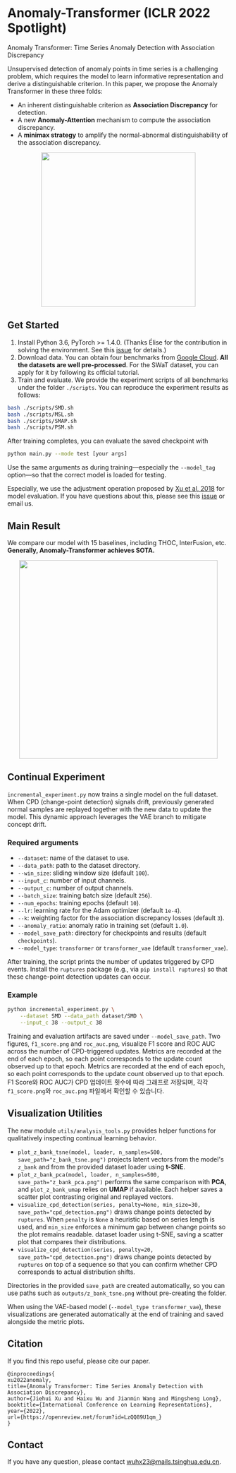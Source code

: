 # Anomaly-Transformer (ICLR 2022 Spotlight)
Anomaly Transformer: Time Series Anomaly Detection with Association Discrepancy

Unsupervised detection of anomaly points in time series is a challenging problem, which requires the model to learn informative representation and derive a distinguishable criterion. In this paper, we propose the Anomaly Transformer in these three folds:

- An inherent distinguishable criterion as **Association Discrepancy** for detection.
- A new **Anomaly-Attention** mechanism to compute the association discrepancy.
- A **minimax strategy** to amplify the normal-abnormal distinguishability of the association discrepancy.

<p align="center">
<img src=".\pics\structure.png" height = "350" alt="" align=center />
</p>

## Get Started

1. Install Python 3.6, PyTorch >= 1.4.0. 
(Thanks Élise for the contribution in solving the environment. See this [issue](https://github.com/thuml/Anomaly-Transformer/issues/11) for details.)
2. Download data. You can obtain four benchmarks from [Google Cloud](https://drive.google.com/drive/folders/1gisthCoE-RrKJ0j3KPV7xiibhHWT9qRm?usp=sharing). **All the datasets are well pre-processed**. For the SWaT dataset, you can apply for it by following its official tutorial.
3. Train and evaluate. We provide the experiment scripts of all benchmarks under the folder `./scripts`. You can reproduce the experiment results as follows:
```bash
bash ./scripts/SMD.sh
bash ./scripts/MSL.sh
bash ./scripts/SMAP.sh
bash ./scripts/PSM.sh
```

After training completes, you can evaluate the saved checkpoint with
```bash
python main.py --mode test [your args]
```
Use the same arguments as during training&mdash;especially the `--model_tag`
option&mdash;so that the correct model is loaded for testing.

Especially, we use the adjustment operation proposed by [Xu et al, 2018](https://arxiv.org/pdf/1802.03903.pdf) for model evaluation. If you have questions about this, please see this [issue](https://github.com/thuml/Anomaly-Transformer/issues/14) or email us.

## Main Result

We compare our model with 15 baselines, including THOC, InterFusion, etc. **Generally,  Anomaly-Transformer achieves SOTA.**

<p align="center">
<img src=".\pics\result.png" height = "450" alt="" align=center />
</p>

## Continual Experiment

`incremental_experiment.py` now trains a single model on the full dataset. When
CPD (change-point detection) signals drift, previously generated normal samples
are replayed together with the new data to update the model. This dynamic
approach leverages the VAE branch to mitigate concept drift.

### Required arguments

- `--dataset`: name of the dataset to use.
- `--data_path`: path to the dataset directory.
- `--win_size`: sliding window size (default `100`).
- `--input_c`: number of input channels.
- `--output_c`: number of output channels.
- `--batch_size`: training batch size (default `256`).
- `--num_epochs`: training epochs (default `10`).
- `--lr`: learning rate for the Adam optimizer (default `1e-4`).
- `--k`: weighting factor for the association discrepancy losses (default `3`).
- `--anomaly_ratio`: anomaly ratio in training set (default `1.0`).
- `--model_save_path`: directory for checkpoints and results (default
  `checkpoints`).
- `--model_type`: `transformer` or `transformer_vae` (default
  `transformer_vae`).

After training, the script prints the number of updates triggered by CPD events.
Install the `ruptures` package (e.g., via `pip install ruptures`) so that these
change-point detection updates can occur.

### Example

```bash
python incremental_experiment.py \
    --dataset SMD --data_path dataset/SMD \
    --input_c 38 --output_c 38
```

Training and evaluation artifacts are saved under `--model_save_path`.
Two figures, `f1_score.png` and `roc_auc.png`, visualize F1 score and ROC AUC
across the number of CPD-triggered updates. Metrics are recorded at the end of
each epoch, so each point corresponds to the update count observed up to that
epoch.
Metrics are recorded at the end of each epoch, so each point corresponds to the
update count observed up to that epoch.
F1 Score와 ROC AUC가 CPD 업데이트 횟수에 따라 그래프로 저장되며,
각각 `f1_score.png`와 `roc_auc.png` 파일에서 확인할 수 있습니다.

## Visualization Utilities

The new module `utils/analysis_tools.py` provides helper functions for
qualitatively inspecting continual learning behavior.

- `plot_z_bank_tsne(model, loader, n_samples=500, save_path="z_bank_tsne.png")`
  projects latent vectors from the model's `z_bank` and from the provided
  dataset loader using **t-SNE**.
- `plot_z_bank_pca(model, loader, n_samples=500, save_path="z_bank_pca.png")`
  performs the same comparison with **PCA**, and `plot_z_bank_umap` relies on
  **UMAP** if available. Each helper saves a scatter plot contrasting original
  and replayed vectors.
- `visualize_cpd_detection(series, penalty=None, min_size=30, save_path="cpd_detection.png")`
  draws change points detected by `ruptures`. When `penalty` is ``None`` a
  heuristic based on series length is used, and `min_size` enforces a minimum
  gap between change points so the plot remains readable.
  dataset loader using t-SNE, saving a scatter plot that compares their
  distributions.
- `visualize_cpd_detection(series, penalty=20, save_path="cpd_detection.png")`
  draws change points detected by `ruptures` on top of a sequence so that you
  can confirm whether CPD corresponds to actual distribution shifts.

Directories in the provided `save_path` are created automatically, so you can
use paths such as `outputs/z_bank_tsne.png` without pre-creating the folder.

When using the VAE-based model (`--model_type transformer_vae`), these
visualizations are generated automatically at the end of training and saved
alongside the metric plots.


## Citation
If you find this repo useful, please cite our paper.

```
@inproceedings{
xu2022anomaly,
title={Anomaly Transformer: Time Series Anomaly Detection with Association Discrepancy},
author={Jiehui Xu and Haixu Wu and Jianmin Wang and Mingsheng Long},
booktitle={International Conference on Learning Representations},
year={2022},
url={https://openreview.net/forum?id=LzQQ89U1qm_}
}
```

## Contact
If you have any question, please contact wuhx23@mails.tsinghua.edu.cn.

